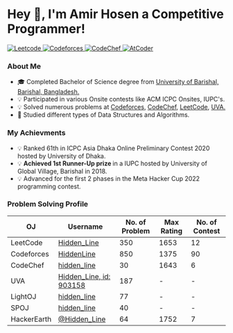 <h1 align="left">Hey 👋, I'm Amir Hosen a Competitive Programmer!</h1>

<p align="left">
  <a href="https://leetcode.com/Hidden_Line/">
    <img src="https://cp-badges.deta.dev/leetcode/Hidden_Line" alt="Leetcode" />
  </a>
  <a href="https://codeforces.com/profile/HiddenLine">
    <img src="https://cp-badges.deta.dev/codeforces/HiddenLine" alt="Codeforces" />
  </a>
  <a href="https://codechef.com/users/hidden_line/">
    <img src="https://cp-badges.deta.dev/codechef/hidden_line" alt="CodeChef" />
  </a>
  <a href="https://atcoder.jp/users/Hidden_Line/">
    <img src="https://cp-badges.deta.dev/atcoder/Hidden_Line" alt="AtCoder" />
  </a>
  
  
</p>
<h3> About Me </h3>
<ul>
  <li> 🎓 Completed Bachelor of Science degree from <a href = "https://bu.ac.bd/"> University of Barishal, Barishal, Bangladesh. </a> </li>
  <li> 💡 Participated in various Onsite contests like ACM ICPC Onsites, IUPC's. </li>
  <li> 💡 Solved numerous problems at <a href="https://codeforces.com">Codeforces</a>, <a href="https://codechef.com">CodeChef</a>,  
    <a href="https://leetcode.com">LeetCode</a>, <a href="https://onlinejudge.org">UVA. </a> </li>
  <li> 📖 Studied different types of Data Structures and Algorithms. </li>
</ul>

### My Achievments
<ul>
  <li> 💡 Ranked 61th in ICPC Asia Dhaka Online Preliminary Contest 2020 hosted by University of Dhaka. </li>
  <li> 💡 <b> Achieved 1st Runner-Up prize </b> in a IUPC hosted by University of Global Village, Barishal in 2018. </li>
  <li> 💡 Advanced for the first 2 phases in the Meta Hacker Cup 2022 programming contest.</li>
</ul>

### Problem Solving Profile
| OJ | Username | No. of Problem | Max Rating | No. of Contest |
| -- | -------- | ----------- | -------| -------|          
| LeetCode | [Hidden_Line](https://leetcode.com/Hidden_Line/)| 350 | 1653 | 12 |
| Codeforces | [HiddenLine](https://codeforces.com/profile/HideenLine)| 850 | 1375 | 90 |
| CodeChef | [hidden_line](https://www.codechef.com/users/hidden_line)| 30 | 1643 | 6 |
| UVA | [Hidden_Line, id: 903158](http://uhunt.onlinejudge.org/id/903158) | 187 | - | - |
| LightOJ | [hidden_line](https://lightoj.com/user/hidden_line) | 77 | - | - |
| SPOJ | [hidden_line](https://www.spoj.com/users/hidden_line) | 40 | - | - |
| HackerEarth | [@Hidden_Line](https://www.hackerearth.com/@Hidden_Line) | 64 | 1752 | 7 |




<!--
**amir-hosen7/amir-hosen7** is a ✨ _special_ ✨ repository because its `README.md` (this file) appears on your GitHub profile.

Here are some ideas to get you started:

- 🔭 I’m currently working on ...
- 🌱 I’m currently learning ...
- 👯 I’m looking to collaborate on ...
- 🤔 I’m looking for help with ...
- 💬 Ask me about ...
- 📫 How to reach me: ...
- 😄 Pronouns: ...
- ⚡ Fun fact: ...
-->
